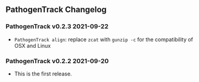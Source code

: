 PathogenTrack Changelog
--------------------------
### PathogenTrack v0.2.3 2021-09-22
- `PathogenTrack align`: replace `zcat` with `gunzip -c` for the compatibility of OSX and Linux

### PathogenTrack v0.2.2 2021-09-20
- This is the first release.
